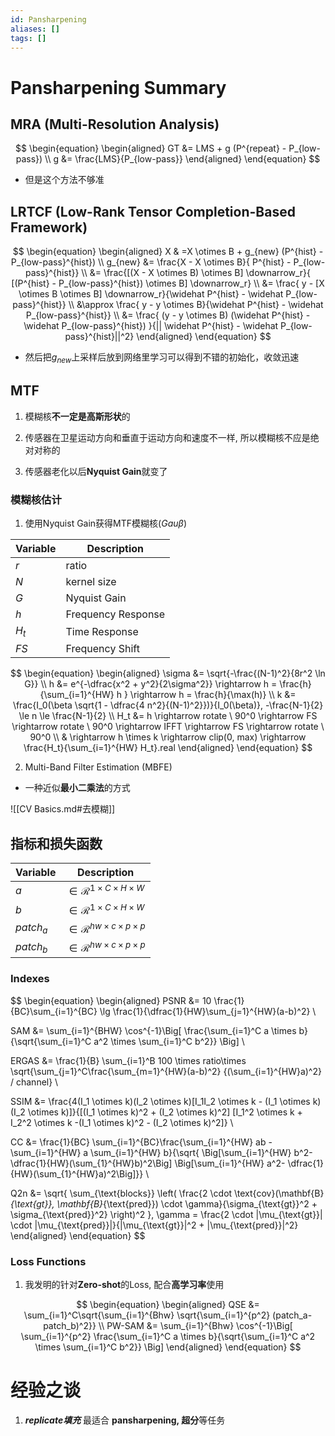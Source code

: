 ```yaml
---
id: Pansharpening
aliases: []
tags: []
---
```


# Pansharpening Summary

##  MRA (Multi-Resolution Analysis)  

$$
\begin{equation}
\begin{aligned}
GT &= LMS + g (P^{repeat} - P_{low-pass}) \\ 
g &= \frac{LMS}{P_{low-pass}}
\end{aligned}
\end{equation}
$$

- 但是这个方法不够准  
      
## LRTCF (Low-Rank Tensor Completion-Based Framework)  

$$
\begin{equation}
\begin{aligned}
X & =X \otimes B + g_{new} (P^{hist} - P_{low-pass}^{hist}) \\ g_{new} &= \frac{X - X \otimes B}{ P^{hist} - P_{low-pass}^{hist}} \\ &= \frac{[(X - X \otimes B) \otimes B] \downarrow_r}{ [(P^{hist} - P_{low-pass}^{hist}) \otimes B] \downarrow_r} \\ &= \frac{ y - [X \otimes B \otimes B] \downarrow_r}{\widehat P^{hist} - \widehat P_{low-pass}^{hist}} \\ &\approx \frac{ y - y \otimes B}{\widehat P^{hist} - \widehat P_{low-pass}^{hist}} \\ &= \frac{ (y - y \otimes B) (\widehat P^{hist} - \widehat P_{low-pass}^{hist}) }{|| \widehat P^{hist} - \widehat P_{low-pass}^{hist}||^2}
\end{aligned}
\end{equation}
$$

- 然后把$g_{new}$上采样后放到网络里学习可以得到不错的初始化，收敛迅速
    
##  MTF  
    
1. 模糊核**不一定是高斯形状**的

2. 传感器在卫星运动方向和垂直于运动方向和速度不一样, 所以模糊核不应是绝对对称的

3. 传感器老化以后**Nyquist Gain**就变了  

### 模糊核估计

1. 使用Nyquist Gain获得MTF模糊核($Gau \beta$)

| Variable | Description |
|---|---|
| $r$ | ratio |
| $N$ | kernel size |
| $G$ | Nyquist Gain |
| $h$ | Frequency Response |
| $H_t$ | Time Response |
| $FS$ | Frequency Shift |

$$
\begin{equation}
\begin{aligned} 
\sigma &= \sqrt{-\frac{(N-1)^2}{8r^2 \ln G}} \\ 
h &= e^{-\dfrac{x^2 + y^2}{2\sigma^2}} \rightarrow h = \frac{h}{\sum_{i=1}^{HW} h } \rightarrow h = \frac{h}{\max(h)} \\ 
k &= \frac{I_0(\beta \sqrt{1 - \dfrac{4 n^2}{(N-1)^2}})}{I_0(\beta)}, -\frac{N-1}{2} \le n \le \frac{N-1}{2} \\ 
H_t &= h \rightarrow rotate \ 90^0 \rightarrow FS \rightarrow rotate \ 90^0 \rightarrow IFFT \rightarrow FS \rightarrow rotate \ 90^0 \\ 
& \rightarrow h \times k \rightarrow clip(0, max) \rightarrow \frac{H_t}{\sum_{i=1}^{HW} H_t}.real 
\end{aligned}
\end{equation}
$$

2. Multi-Band Filter Estimation (MBFE)

- 一种近似**最小二乘法**的方式

![[CV Basics.md#去模糊]]

## 指标和损失函数  

| Variable | Description |
|---|---|
| $a$ | $\in \mathcal R^{1 \times C \times H \times W}$ |
| $b$ | $\in \mathcal R^{1 \times C \times H \times W}$ |
| $patch_a$ | $\in \mathcal R^{hw \times c \times p \times p}$ |
| $patch_b$ | $\in \mathcal R^{hw \times c \times p \times p}$ |

### Indexes

$$
\begin{equation}
\begin{aligned}
PSNR &= 10 \frac{1}{BC}\sum_{i=1}^{BC} \lg \frac{1}{\dfrac{1}{HW}\sum_{j=1}^{HW}(a-b)^2} \\ 

SAM &= \sum_{i=1}^{BHW} \cos^{-1}\Big[ \frac{\sum_{i=1}^C a \times b}{\sqrt{\sum_{i=1}^C a^2 \times \sum_{i=1}^C b^2}} \Big] \\ 

ERGAS &= \frac{1}{B} \sum_{i=1}^B 100 \times ratio\times \sqrt{\sum_{j=1}^C\frac{\sum_{m=1}^{HW}(a-b)^2} {(\sum_{i=1}^{HW}a)^2} / channel} \\

SSIM &= \frac{4(I_1 \otimes k)(I_2 \otimes k)[I_1I_2 \otimes k - (I_1 \otimes k)(I_2 \otimes k)]}{[(I_1 \otimes k)^2 + (I_2 \otimes k)^2] [I_1^2 \otimes k + I_2^2 \otimes k -(I_1 \otimes k)^2 - (I_2 \otimes k)^2]} \\ 

CC &= \frac{1}{BC} \sum_{i=1}^{BC}\frac{\sum_{i=1}^{HW} ab - \sum_{i=1}^{HW} a \sum_{i=1}^{HW} b}{\sqrt{ \Big[\sum_{i=1}^{HW} b^2- \dfrac{1}{HW}(\sum_{1}^{HW}b)^2\Big] \Big[\sum_{i=1}^{HW} a^2- \dfrac{1}{HW}(\sum_{1}^{HW}a)^2\Big]}} \\ 

Q2n &= \sqrt{ \sum_{\text{blocks}} \left( \frac{2 \cdot \text{cov}(\mathbf{B}_{\text{gt}}, \mathbf{B}_{\text{pred}}) \cdot \gamma}{\sigma_{\text{gt}}^2 + \sigma_{\text{pred}}^2} \right)^2 }, \gamma = \frac{2 \cdot |\mu_{\text{gt}}| \cdot |\mu_{\text{pred}}|}{|\mu_{\text{gt}}|^2 + |\mu_{\text{pred}}|^2}
\end{aligned}
\end{equation}
$$

### Loss Functions

1. 我发明的针对**Zero-shot**的Loss, 配合**高学习率**使用

$$
\begin{equation}
\begin{aligned}
QSE &= \sum_{i=1}^C\sqrt{\sum_{i=1}^{Bhw} \sqrt{\sum_{i=1}^{p^2} (patch_a-patch_b)^2}} \\ 
PW-SAM &= \sum_{i=1}^{Bhw} \cos^{-1}\Big[ \sum_{i=1}^{p^2} \frac{\sum_{i=1}^C a \times b}{\sqrt{\sum_{i=1}^C a^2 \times \sum_{i=1}^C b^2}} \Big]
\end{aligned}
\end{equation}
$$
      
# 经验之谈  
    
1. ***replicate填充*** 最适合 **pansharpening, 超分**等任务
